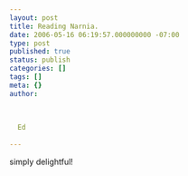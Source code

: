 ```yaml
---
layout: post
title: Reading Narnia.
date: 2006-05-16 06:19:57.000000000 -07:00
type: post
published: true
status: publish
categories: []
tags: []
meta: {}
author:
  
  
  
  Ed
  
---
```

<p>simply delightful!</p>
